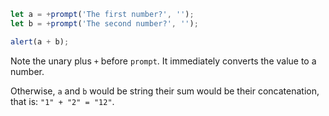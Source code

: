 ```js run demo
let a = +prompt('The first number?', '');
let b = +prompt('The second number?', '');

alert(a + b);
```

Note the unary plus `+` before `prompt`. It immediately converts the value to a number.

Otherwise, `a` and `b` would be string their sum would be their concatenation, that is: `"1" + "2" = "12"`.
